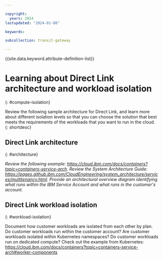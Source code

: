 ```yaml
---

copyright:
  years: 2024
lastupdated: "2024-01-08"

keywords:

subcollection: transit-gateway

---
```


{{site.data.keyword.attribute-definition-list}}

# Learning about Direct Link architecture and workload isolation
{: #compute-isolation}

Review the following sample architecture for Direct Link, and learn more about different isolation levels so that you can choose the solution that best meets the requirements of the workloads that you want to run in the cloud.
{: shortdesc}

## Direct Link architecture
{: #architecture}

_Review the following example: https://cloud.ibm.com/docs/containers?topic=containers-service-arch. Review the System Architecture Guide: https://pages.github.ibm.com/CloudEngineering/system_architecture/services/multitenancy.html. Provide an architectural overview diagram identifying what runs within the IBM Service Account and what runs in the customer's account._

## Direct Link workload isolation
{: #workload-isolation}

Document how customer workloads are isolated from each other by plan. Do customer workloads run within the customer account?  Are customer workloads isolated within Kubernetes namespaces? Do customer workloads run on dedicated compute? Check out the example from Kubernetes: https://cloud.ibm.com/docs/containers?topic=containers-service-arch#worker-components

